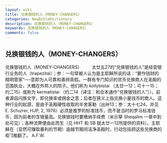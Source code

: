 ```yaml
---
layout: wiki
title: 兑换银钱的人（MONEY-CHANGERS）
categories: NewBibleDictionary
description: 兑换银钱的人（MONEY-CHANGERS）
keywords: 兑换银钱的人（MONEY-CHANGERS）
comments: false
---
```


## 兑换银钱的人（MONEY-CHANGERS）



兑换银钱的人（MONEY-CHANGERS）
　　太廿五27的“兑换银钱的人”是经营银行业务的人（trapezitai）；参：一句常被人认为是主耶稣所说的话：“要作钱财的精明管家”──意即为人可靠和善辨真假。一群有专门知识的货币兑换商人在圣殿的范围执业，大概在外邦人的院子。他们称为 kollybistai （太廿一12；可十一15；约二15）或称为 kermatistai （约二14〔译注：和合本通作“兑换银钱的人”〕）。前者源自闪族文字，即兑换率或佣金之意；后者在狭义上指兑换小量钱币的商人。这种行业的起源，是由于圣殿硬性收取的半舍客勒（出卅13；参：太十七24，并见 E. Schu/rer, HJP, 2, 1978）必须是推罗的标准钱币，而不是当时的罗马标准钱币，因为前者的含银量高。兑换银钱时要缴纳手续费（米示拏 Sheqalim 一章中到处可见）；各种流弊便由此而生（见 HHT 和 SB
就太廿一12所提供的资料）。主耶稣在（显然可赚取暴利的节期）逾越节期间洁净圣殿时，行动包括把这些兑换商的柜推翻了。
A.F.W.





